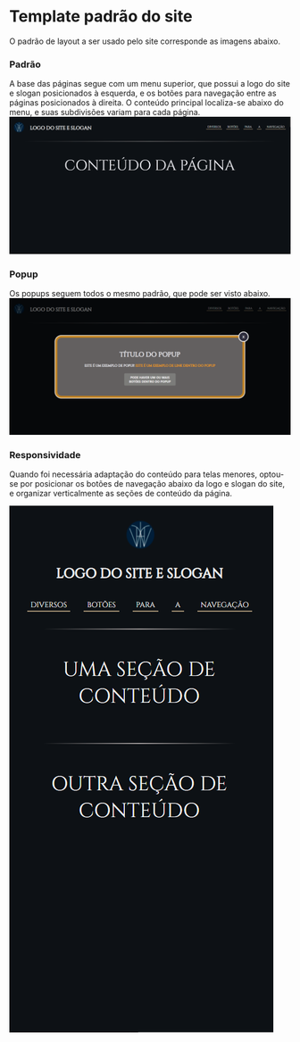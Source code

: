 # Template padrão do site

O padrão de layout a ser usado pelo site corresponde as imagens abaixo.

### Padrão

A base das páginas segue com um menu superior, que possui a logo do site e slogan posicionados à esquerda, e os botões para navegação entre as páginas posicionados à direita. O conteúdo principal localiza-se abaixo do menu, e suas subdivisões variam para cada página.
![Principal](img/wireframes/template1.png)

### Popup

Os popups seguem todos o mesmo padrão, que pode ser visto abaixo.
![Popup](img/wireframes/template2.png)

### Responsividade

Quando foi necessária adaptação do conteúdo para telas menores, optou-se por posicionar os botões de navegação abaixo da logo e slogan do site, e organizar verticalmente as seções de conteúdo da página.

![Popup](img/wireframes/template3.png)